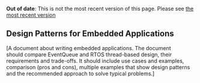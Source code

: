 <span class="warnings">**Out of date**: This is not the most recent version of this page. Please see [the most recent version](y)</span>
<h2 id="patterns"> Design Patterns for Embedded Applications</h2>

[A document about writing embedded applications. The document should compare EventQueue and RTOS thread-based design, their requirements and trade-offs. It should include use cases and examples, comparison (pros and cons), multiple examples that show design patterns and the recommended approach to solve typical problems.]

